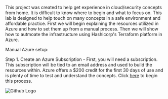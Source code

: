 This project was created to help get experience in cloud/security concepts from home. It is difficult to know where to begin and what to focus on. This lab is designed to help touch on many concepts in a safe environment and affordable practice. First we will begin explaining the resources utilized in Azure and how to set them up from a manual process. Then we will show how to autmoate the infrastructure using Hashicorp's Terraform platform in Azure.

Manual Azure setup: 

Step 1. Create an Azure Subscription - First, you will need a subscription. This subscription will be tied to an email address and used to build the resources within. Azure offers a $200 credit for the first 30 days of use and is plenty of time to test and understand the concepts. Click [here](https://azure.microsoft.com/en-us/free/) to begin this process.

![Github Logo](https://raw.githubusercontent.com/Bsides/Screenshots/Azure_free.PNG)

